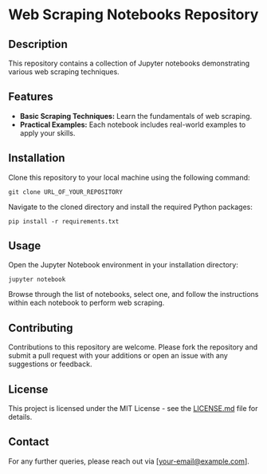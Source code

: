 # Web Scraping Notebooks Repository

## Description
This repository contains a collection of Jupyter notebooks demonstrating various web scraping techniques. 

## Features
- **Basic Scraping Techniques:** Learn the fundamentals of web scraping.
- **Practical Examples:** Each notebook includes real-world examples to apply your skills.


## Installation
Clone this repository to your local machine using the following command:
```
git clone URL_OF_YOUR_REPOSITORY
```
Navigate to the cloned directory and install the required Python packages:
```
pip install -r requirements.txt
```

## Usage
Open the Jupyter Notebook environment in your installation directory:
```
jupyter notebook
```
Browse through the list of notebooks, select one, and follow the instructions within each notebook to perform web scraping.

## Contributing
Contributions to this repository are welcome. Please fork the repository and submit a pull request with your additions or open an issue with any suggestions or feedback.

## License
This project is licensed under the MIT License - see the [LICENSE.md](LICENSE.md) file for details.

## Contact
For any further queries, please reach out via [your-email@example.com].
